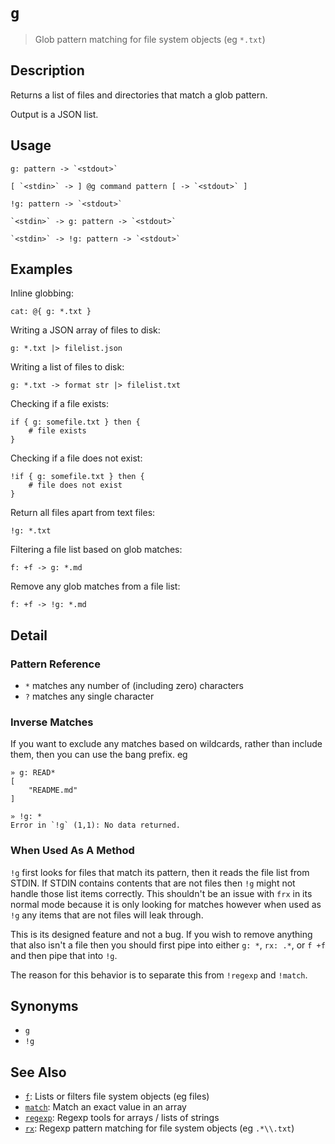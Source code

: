 # `g`

> Glob pattern matching for file system objects (eg `*.txt`)

## Description

Returns a list of files and directories that match a glob pattern.

Output is a JSON list.

## Usage

    g: pattern -> `<stdout>`

    [ `<stdin>` -> ] @g command pattern [ -> `<stdout>` ]

    !g: pattern -> `<stdout>`

    `<stdin>` -> g: pattern -> `<stdout>`

    `<stdin>` -> !g: pattern -> `<stdout>`

## Examples

Inline globbing:

    cat: @{ g: *.txt }

Writing a JSON array of files to disk:

    g: *.txt |> filelist.json

Writing a list of files to disk:

    g: *.txt -> format str |> filelist.txt

Checking if a file exists:

    if { g: somefile.txt } then {
        # file exists
    }

Checking if a file does not exist:

    !if { g: somefile.txt } then {
        # file does not exist
    }

Return all files apart from text files:

    !g: *.txt

Filtering a file list based on glob matches:

    f: +f -> g: *.md

Remove any glob matches from a file list:

    f: +f -> !g: *.md

## Detail

### Pattern Reference

- `*` matches any number of (including zero) characters
- `?` matches any single character

### Inverse Matches

If you want to exclude any matches based on wildcards, rather than include
them, then you can use the bang prefix. eg

    » g: READ*
    [
        "README.md"
    ]

    » !g: *
    Error in `!g` (1,1): No data returned.

### When Used As A Method

`!g` first looks for files that match its pattern, then it reads the file list
from STDIN. If STDIN contains contents that are not files then `!g` might not
handle those list items correctly. This shouldn't be an issue with `frx` in its
normal mode because it is only looking for matches however when used as `!g`
any items that are not files will leak through.

This is its designed feature and not a bug. If you wish to remove anything that
also isn't a file then you should first pipe into either `g: *`, `rx: .*`, or
`f +f` and then pipe that into `!g`.

The reason for this behavior is to separate this from `!regexp` and `!match`.

## Synonyms

- `g`
- `!g`

## See Also

- [`f`](./f.md):
  Lists or filters file system objects (eg files)
- [`match`](./match.md):
  Match an exact value in an array
- [`regexp`](./regexp.md):
  Regexp tools for arrays / lists of strings
- [`rx`](./rx.md):
  Regexp pattern matching for file system objects (eg `.*\\.txt`)
